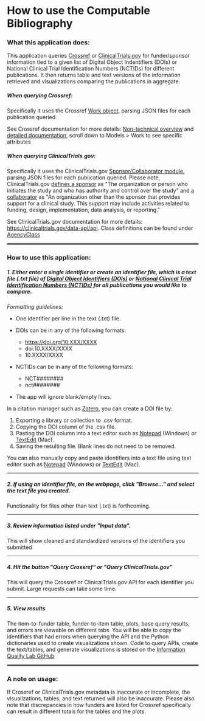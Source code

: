 # How to use the Computable Bibliography
### What this application does:
This application queries [Crossref](https://www.crossref.org/) or [ClinicalTrials.gov](https://www.clinicaltrials.gov) for funder/sponsor information tied to a given list of Digital Object Indentifiers (DOIs) or National Clinical Trial Identification Numbers (NCTIDs) for different publications. It then returns table and text versions of the information retrieved and visualizations comparing the publications in aggregate. 

##### When querying Crossref:
Specifically it uses the Crossref [Work object](https://api.crossref.org/swagger-ui/index.html#/Works/get_works__doi_),
parsing JSON files for each publication queried.

See Crossref documentation for more details: [Non-technical overview](https://www.crossref.org/documentation/retrieve-metadata/rest-api/) 
and [detailed documentation](https://api.crossref.org/swagger-ui/index.html#/), scroll down to Models > Work to see specific attributes

##### When querying <span>ClinicalTrials.gov</span>:
Specifically it uses the <span>ClinicalTrials.gov</span> [Sponsor/Collaborator module](https://clinicaltrials.gov/policy/protocol-definitions#Sponsors), parsing JSON files for each publication queried. Please note, <span>ClinicalTrials.gov</span> [defines a sponsor](https://clinicaltrials.gov/study-basics/glossary#sponsor) as "The organization or person who initiates the study and who has authority and control over the study" and [a
collaborator](https://clinicaltrials.gov/study-basics/glossary#collaborator) as "An organization other than the sponsor that provides support for a clinical study. This support may include activities related to funding, design, implementation, data analysis, or reporting."

See <span>ClinicalTrials.gov</span> documentation for more details: https://clinicaltrials.gov/data-api/api. Class definitions can be found under [AgencyClass](https://clinicaltrials.gov/data-api/about-api/study-data-structure#enum-AgencyClass)
<hr style="border:2px solid gray">

### How to use this application:

##### 1. Either enter a single identifier or create an identifier file, which is a text file (.txt file) of [Digital Object Identifiers (DOIs)](https://en.wikipedia.org/wiki/Digital_object_identifier) or [National Clinical Trial Identification Numbers (NCTIDs)](https://clinicaltrials.gov/data-api/about-api/study-data-structure#NCTId) for all publications you would like to compare.

*Formatting guidelines:*
  - One identifier per line in the text (.txt) file.
  - DOIs can be in any of the following formats:
    - https://doi.org/10.XXX/XXXX
    - doi:10.XXXX/XXXX
    - 10.XXXX/XXXX
  - NCTIDs can be in any of the following formats:

    - NCT######## 
    - nct########
  - The app will ignore blank/empty lines. 

In a citation manager such as [Zotero](https://www.zotero.org/), you can create a DOI file by:
1. Exporting a library or collection to .csv format.
2. Copying the DOI column of the .csv file.
3. Pasting the DOI column into a text editor such as [Notepad](https://apps.microsoft.com/detail/9msmlrh6lzf3?hl=en-us&gl=US) 
(Windows) or [TextEdit](https://support.apple.com/guide/textedit/welcome/mac) (Mac).
4. Saving the resulting file. Blank lines do not need to be removed.
  
You can also manually copy and paste identifiers into a text file using text editor such as [Notepad](https://apps.microsoft.com/detail/9msmlrh6lzf3?hl=en-us&gl=US) 
(Windows) or [TextEdit](https://support.apple.com/guide/textedit/welcome/mac) (Mac). 

---

##### 2. If using an identifier file, on the webpage, click "Browse..." and select the text file you created.
Functionality for files other than text (.txt) is forthcoming.

---

##### 3. Review information listed under "Input data". 
This will show cleaned and standardized versions of the identifiers you submitted

---

##### 4. Hit the button "Query Crossref" or "Query <span>ClinicalTrials.gov</span>"
This will query the Crossref or <span>ClinicalTrials.gov</span> API for each identifier you submit. Large requests can take some time.

---
  
##### 5. View results
The item-to-funder table, funder-to-item table, plots, base query results, and errors are viewable on different tabs.
You will be able to copy the identifiers that had errors when querying the API and the Python dictionaries used to create 
visualizations shown. Code to query APIs, create the text/tables, and generate visualizations is stored on the [Information Quality Lab GitHub](https://github.com/infoqualitylab/WhoFundedIt-app)

<hr style="border:2px solid gray">

### A note on usage:
  If Crossref or ClinicalTrials.gov metadata is inaccurate or incomplete, the visualizations, tables, and text returned will also be inaccurate. 
  Please also note that discrepancies in how funders are listed for Crossref specifically can result in different totals for the tables and the plots.